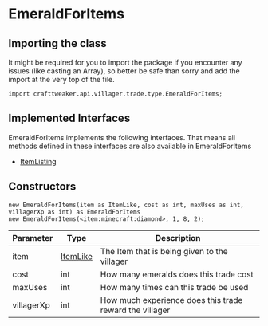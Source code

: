 # EmeraldForItems

## Importing the class

It might be required for you to import the package if you encounter any issues (like casting an Array), so better be safe than sorry and add the import at the very top of the file.
```zenscript
import crafttweaker.api.villager.trade.type.EmeraldForItems;
```


## Implemented Interfaces
EmeraldForItems implements the following interfaces. That means all methods defined in these interfaces are also available in EmeraldForItems

- [ItemListing](/vanilla/api/villager/trade/ItemListing)

## Constructors


```zenscript
new EmeraldForItems(item as ItemLike, cost as int, maxUses as int, villagerXp as int) as EmeraldForItems
new EmeraldForItems(<item:minecraft:diamond>, 1, 8, 2);
```
| Parameter  |                  Type                   |                       Description                       |
|------------|-----------------------------------------|---------------------------------------------------------|
| item       | [ItemLike](/vanilla/api/world/ItemLike) | The Item that is being given to the villager            |
| cost       | int                                     | How many emeralds does this trade cost                  |
| maxUses    | int                                     | How many times can this trade be used                   |
| villagerXp | int                                     | How much experience does this trade reward the villager |



